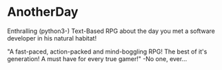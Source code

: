 # AnotherDay
Enthralling (python3-) Text-Based RPG about the day you met 
a software developer in his natural habitat!

"A fast-paced, action-packed and mind-boggling RPG! The best 
of it's generation! A must have for every true gamer!"
-No one, ever...

